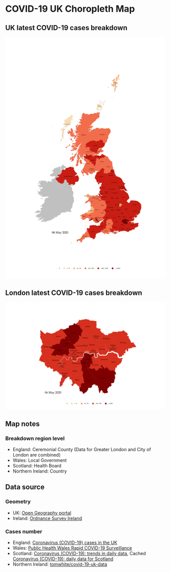 # COVID-19 UK Choropleth Map

## UK latest COVID-19 cases breakdown
![alt text](uk_cases_latest.png "UK latest COVID-19 cases breakdown")

## London latest COVID-19 cases breakdown
![alt text](london_cases_latest.png "London latest COVID-19 cases breakdown")

## Map notes

### Breakdown region level
* England: Ceremonial County (Data for Greater London and City of London are combined)
* Wales: Local Government
* Scotland: Health Board
* Northern Ireland: Country

## Data source

### Geometry
* UK: [Open Geography portal](http://geoportal.statistics.gov.uk)
* Ireland: [Ordnance Survey Ireland](https://data-osi.opendata.arcgis.com)

### Cases number
* England: [Coronavirus (COVID-19) cases in the UK](https://coronavirus.data.gov.uk)
* Wales: [Public Health Wales Rapid COVID-19 Surveillance](https://public.tableau.com/profile/public.health.wales.health.protection#!/vizhome/RapidCOVID-19virology-Public/Headlinesummary)
* Scotland: [Coronavirus (COVID-19): trends in daily data](https://www.gov.scot/publications/trends-in-number-of-people-in-hospital-with-confirmed-or-suspected-covid-19/), Cached [Coronavirus (COVID-19): daily data for Scotland](https://www.gov.scot/publications/coronavirus-covid-19-daily-data-for-scotland/)
* Northern Ireland: [tomwhite/covid-19-uk-data](https://github.com/tomwhite/covid-19-uk-data)